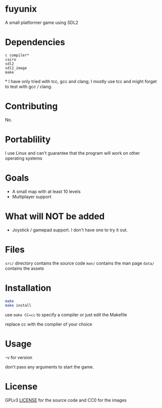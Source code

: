 # fuyunix
A small platformer game using SDL2

# Dependencies
```
c compiler*
cairo
sdl2
sdl2_image
make
```
\* I have only tried with tcc, gcc and clang; I mostly use tcc and might forget
to test with gcc / clang.

# Contributing
No.

# Portablility
I use Linux and can't guarantee that the program will work on other operating
systems

# Goals
- A small map with at least 10 levels
- Multiplayer support

# What will NOT be added
* Joystick / gamepad support. I don't have one to try it out.

# Files
`src/` directory contains the source code
`man/` contains the man page
`data/` contains the assets

# Installation
```sh
make
make install
```
use `make CC=cc` to specify a compiler or just edit the Makefile

replace cc with the compiler of your choice


# Usage
-v for version

don't pass any arguments to start the game.

# License
GPLv3 [LICENSE](LICENSE) for the source code and CC0 for the images

